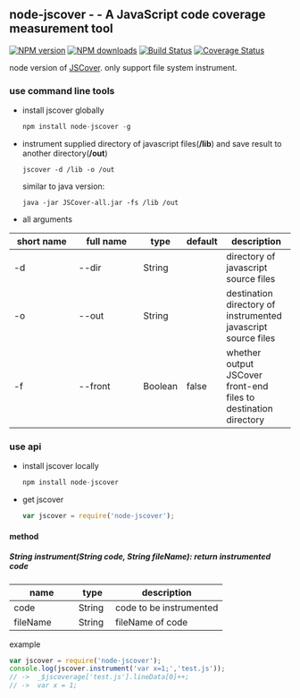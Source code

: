 ## node-jscover - - A JavaScript code coverage measurement tool

[![NPM version](https://nodei.co/npm/node-jscover.png)](https://npmjs.org/package/node-jscover)
[![NPM downloads](http://img.shields.io/npm/dm/node-jscover.svg)](https://npmjs.org/package/node-jscover)
[![Build Status](https://travis-ci.org/yiminghe/node-jscover.svg?branch=master)](https://travis-ci.org/yiminghe/node-jscover)
[![Coverage Status](https://coveralls.io/repos/yiminghe/node-jscover/badge.png?branch=master)](https://coveralls.io/r/yiminghe/node-jscover?branch=master)

node version of [JSCover](https://github.com/tntim96/JSCover).  only support file system instrument.

### use command line tools

* install jscover globally

    ``` javascript
    npm install node-jscover -g
    ```

* instrument supplied directory of javascript files(**/lib**) and save result to another directory(**/out**)

    ```
    jscover -d /lib -o /out
    ```

  similar to java version:

  ```
  java -jar JSCover-all.jar -fs /lib /out
  ```

* all arguments

<table class="table table-bordered table-striped">
    <thead>
    <tr>
        <th style="width: 100px;">short name</th>
        <th style="width: 100px;">full name</th>
        <th style="width: 50px;">type</th>
        <th style="width: 50px;">default</th>
        <th>description</th>
    </tr>
    </thead>
    <tbody>
    <tr>
        <td>-d</td>
        <td>--dir</td>
        <td>String</td>
        <td></td>
        <td>directory of javascript source files</td>
    </tr>
    <tr>
        <td>-o</td>
        <td>--out</td>
        <td>String</td>
        <td></td>
        <td>destination directory of instrumented javascript source files</td>
    </tr>
    <tr>
        <td>-f</td>
        <td>--front</td>
        <td>Boolean</td>
        <td>false</td>
        <td>whether output JSCover front-end files to destination directory</td>
    </tr>
    </tbody>
</table>

### use api

* install jscover locally

    ``` javascript
    npm install node-jscover
    ```

* get jscover

    ``` javascript
    var jscover = require('node-jscover');
    ```

#### method

##### String instrument(String code, String fileName): return instrumented code

<table class="table table-bordered table-striped">
    <thead>
    <tr>
        <th style="width: 100px;">name</th>
        <th style="width: 50px;">type</th>
        <th>description</th>
    </tr>
    </thead>
    <tbody>
    <tr>
        <td>code</td>
        <td>String</td>
        <td>code to be instrumented</td>
    </tr>
    <tr>
            <td>fileName</td>
            <td>String</td>
            <td>fileName of code</td>
        </tr>
    </tbody>
</table>

example

``` javascript
var jscover = require('node-jscover');
console.log(jscover.instrument('var x=1;','test.js'));
// ->  _$jscoverage['test.js'].lineData[0]++;
// ->  var x = 1;
```

